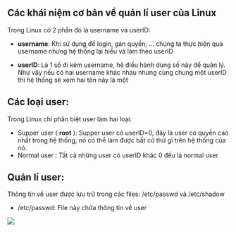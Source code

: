 ## Các khái niệm cơ bản về quản lí user của Linux

Trong Linux có 2 phần đó là username và userID:

- **username**: Khi sử dụng để login, gán quyền, ... chúng ta thực hiện qua username nhưng hệ thống lại hiểu và làm theo userID

- **userID**: Là 1 số đi kèm username, hệ điều hành dùng số này để quản lý. Như vậy nếu có hai username khác nhau nhưng cùng chung một userID thì hệ thống sẽ xem hai tên này là một

## Các loại user:

Trong Linux chỉ phân biệt user làm hai loại:

- Supper user ( **root** ): Supper user có userID=0, đây là user có quyền cao nhất trong hệ thống, nó có thể làm được bất cứ thứ gì trên hệ thống của nó.
- Normal user : Tất cả những user có userID khác 0 đều là normal user

## Quản lí user:

Thông tin về user được lưu trữ trong các files: /etc/passwd và /etc/shadow

- /etc/passwd: File này chứa thông tin về user

<img src="https://github.com/vinhvt2704/Images/blob/master/user.PNG">
